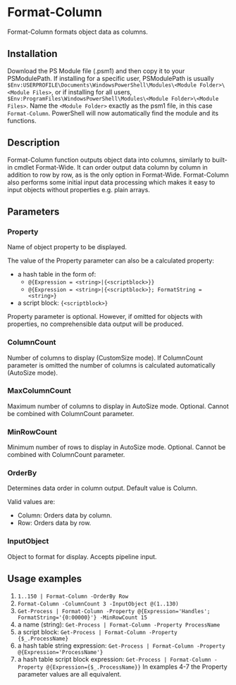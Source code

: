 # Format-Column

Format-Column formats object data as columns.

## Installation

Download the PS Module file (.psm1) and then copy it to your PSModulePath. If installing for a specific user, PSModulePath is usually `$Env:USERPROFILE\Documents\WindowsPowerShell\Modules\<Module Folder>\<Module Files>`, or if installing for all users, `$Env:ProgramFiles\WindowsPowerShell\Modules\<Module Folder>\<Module Files>`. Name the `<Module Folder>` exactly as the psm1 file, in this case `Format-Column`. PowerShell will now automatically find the module and its functions.

## Description
Format-Column function outputs object data into columns, similarly to built-in cmdlet Format-Wide. It can order output data column by column in addition to row by row, as is the only option in Format-Wide. Format-Column also performs some initial input data processing which makes it easy to input objects without properties e.g. plain arrays.
## Parameters
### Property
Name of object property to be displayed.
 
The value of the Property parameter can also be a calculated property:
- a hash table in the form of:
    - `@{Expression = <string>|{<scriptblock>}}`
    - `@{Expression = <string>|{<scriptblock>}; FormatString = <string>}`
- a script block: `{<scriptblock>}`
 
Property parameter is optional. However, if omitted for objects with properties, no comprehensible data output will be produced.
### ColumnCount
Number of columns to display (CustomSize mode). If ColumnCount parameter is omitted the number of columns is calculated automatically (AutoSize mode).
### MaxColumnCount
Maximum number of columns to display in AutoSize mode. Optional. Cannot be combined with ColumnCount parameter.
### MinRowCount
Minimum number of rows to display in AutoSize mode. Optional. Cannot be combined with ColumnCount parameter.
### OrderBy
Determines data order in column output. Default value is Column.

Valid values are:
- Column: Orders data by column.
- Row: Orders data by row.
### InputObject
Object to format for display. Accepts pipeline input.
## Usage examples
1. `1..150 | Format-Column -OrderBy Row`
2. `Format-Column -ColumnCount 3 -InputObject @(1..130)`
3. `Get-Process | Format-Column -Property @{Expression='Handles'; FormatString='{0:00000}'} -MinRowCount 15`
4. a name (string): `Get-Process | Format-Column -Property ProcessName`
5. a script block: `Get-Process | Format-Column -Property {$_.ProcessName}`
6. a hash table string expression: `Get-Process | Format-Column -Property @{Expression='ProcessName'}`
7. a hash table script block expression: `Get-Process | Format-Column -Property @{Expression={$_.ProcessName}}`
In examples 4-7 the Property parameter values are all equivalent.
